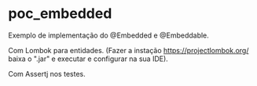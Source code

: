# poc_embedded

Exemplo de implementação do @Embedded e @Embeddable.

Com Lombok para entidades. (Fazer a instação https://projectlombok.org/ baixa o ".jar" e executar e configurar na sua IDE).

Com Assertj nos testes.
